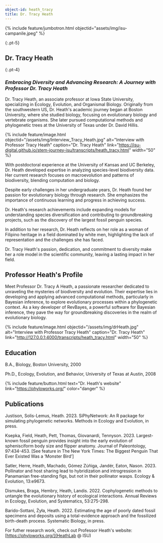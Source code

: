 ```yaml
---
object-id: heath_tracy
title: Dr. Tracy Heath
---
```

{% include feature/jumbotron.html objectid="assets/img/isu-campanile.jpeg" %}

{:.pt-5}
## Dr. Tracy Heath

{:.pt-4}
### ***Embracing Diversity and Advancing Research: A Journey with Professor Dr. Tracy Heath***

Dr. Tracy Heath, an associate professor at Iowa State University, specializing in Ecology, Evolution, and Organismal Biology. Originally from the southwestern US, Dr. Heath's academic journey began at Boston University, where she studied biology, focusing on evolutionary biology and vertebrate organisms. She later pursued computational methods and phylogenetic trees at the University of Texas under Dr. David Hillis.

{% include feature/image.html objectid="/assets/img/Interview_Tracy_Heath.jpg" alt="Interview with Professor Tracy Heath" caption="Dr. Tracy Heath" link="https://isu-digital.github.io/stem-journey-isu/transcripts/heath_tracy.html" width="50" %}

With postdoctoral experience at the University of Kansas and UC Berkeley, Dr. Heath developed expertise in analyzing species-level biodiversity data. Her current research focuses on macroevolution and patterns of biodiversity, blending computation and biology.

Despite early challenges in her undergraduate years, Dr. Heath found her passion for evolutionary biology through research. She emphasizes the importance of continuous learning and progress in achieving success.

Dr. Heath's research achievements include expanding models for understanding species diversification and contributing to groundbreaking projects, such as the discovery of the largest fossil penguin species.

In addition to her research, Dr. Heath reflects on her role as a woman of Filipino heritage in a field dominated by white men, highlighting the lack of representation and the challenges she has faced.

Dr. Tracy Heath's passion, dedication, and commitment to diversity make her a role model in the scientific community, leaving a lasting impact in her field.

## Professor Heath's Profile

Meet Professor Dr. Tracy A Heath, a passionate researcher dedicated to unraveling the mysteries of biodiversity and evolution. Their expertise lies in developing and applying advanced computational methods, particularly in Bayesian inference, to explore evolutionary processes within a phylogenetic context. As a key developer of RevBayes, a powerful software for Bayesian inference, they pave the way for groundbreaking discoveries in the realm of evolutionary biology.

{% include feature/image.html objectid="/assets/img/drHeath.jpg" alt="Interview with Professor Tracy Heath" caption="Dr. Tracy Heath" link="http://127.0.0.1:4000/transcripts/heath_tracy.html" width="50" %}


## Education

B.A., Biology, Boston University, 2000

Ph.D., Ecology, Evolution, and Behavior, University of Texas at Austin, 2008

{% include feature/button.html text="Dr. Heath's website" link="https://phyloworks.org/" color="danger" %}



## Publications

Justison, Solis-Lemus, Heath. 2023. SiPhyNetwork: An R package for simulating phylogenetic networks. Methods in Ecology and Evolution, in press.

Ksepka, Field, Heath, Pett, Thomas, Giovanardi, Tennyson. 2023. Largest-known fossil penguin provides insight into the early evolution of sphenisciform body size and flipper anatomy. Journal of Paleontology, 97:434-453. [See feature in The New York Times: The Biggest Penguin That Ever Existed Was a ‘Monster Bird’]

Satler, Herre, Heath, Machado, Gómez Zúñiga, Jandér, Eaton, Nason. 2023. Pollinator and host sharing lead to hybridization and introgression in Panamanian free-standing figs, but not in their pollinator wasps. Ecology & Evolution, 13:e9673.

Dismukes, Braga, Hembry, Heath, Landis. 2022. Cophylogenetic methods to untangle the evolutionary history of ecological interactions. Annual Reviews in Ecology, Evolution, and Systematics, 53:275-298.

Barido-Sottani, Żyła, Heath. 2022. Estimating the age of poorly dated fossil specimens and deposits using a total-evidence approach and the fossilized birth-death process. Systematic Biology, in press.

For futher research work, check out Professor Heath's website: [https://phyloworks.org/](HeathLab @ ISU)